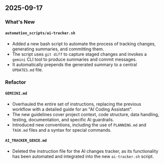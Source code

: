



## 2025-09-17

### What's New

#### `automation_scripts/ai-tracker.sh`

- Added a new bash script to automate the process of tracking changes, generating summaries, and committing them.
- The script uses `git diff` to capture staged changes and invokes a `gemini` CLI tool to produce summaries and commit messages.
- It automatically prepends the generated summary to a central `UPDATES.md` file.

### Refactor

#### `GEMIINI.md`

- Overhauled the entire set of instructions, replacing the previous workflow with a detailed guide for an "AI Coding Assistant".
- The new guidelines cover project context, code structure, data handling, testing, documentation, and specific AI guardrails.
- Introduced new conventions, including the use of `PLANNING.md` and `TASK.md` files and a syntax for special commands.

#### `AI_TRACKER_GENIE.md`

- Deleted the instruction file for the AI changes tracker, as its functionality has been automated and integrated into the new `ai-tracker.sh` script.
